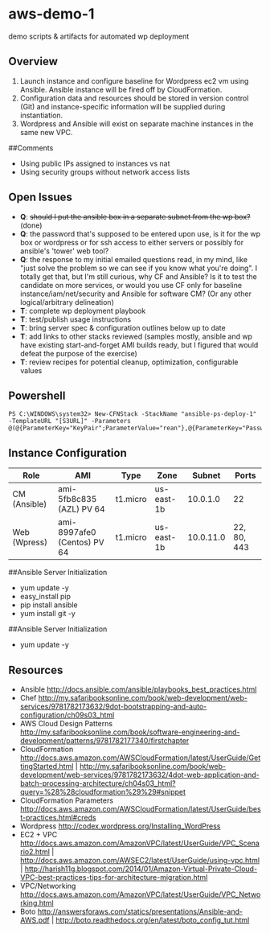 # aws-demo-1
demo scripts &amp; artifacts for automated wp deployment

## Overview
1. Launch instance and configure baseline for Wordpress ec2 vm using Ansible. Ansible instance will be fired off by CloudFormation.
2. Configuration data and resources should be stored in version control (Git) and instance-specific information will be supplied during instantiation.
3. Wordpress and Ansible will exist on separate machine instances in the same new VPC.

##Comments
* Using public IPs assigned to instances vs nat
* Using security groups without network access lists

## Open Issues

* **Q**: ~~should I put the ansible box in a separate subnet from the wp box?~~ (done)
* **Q**: the password that's supposed to be entered upon use, is it for the wp box or wordpress or for ssh access to either servers or possibly for ansible's 'tower' web tool?
* **Q**: the response to my initial emailed questions read, in my mind, like "just solve the problem so we can see if you know what you're doing". I totally get that, but I'm still curious, why CF and Ansible? Is it to test the candidate on more services, or would you use CF only for baseline instance/iam/net/security and Ansible for software CM? (Or any other logical/arbitrary delineation)
* **T**: complete wp deployment playbook
* **T**: test/publish usage instructions
* **T**: bring server spec & configuration outlines below up to date
* **T**: add links to other stacks reviewed (samples mostly, ansible and wp have existing start-and-forget AMI builds ready, but I figured that would defeat the purpose of the exercise)
* **T**: review recipes for potential cleanup, optimization, configurable values

## Powershell
    PS C:\WINDOWS\system32> New-CFNStack -StackName "ansible-ps-deploy-1" -TemplateURL "[S3URL]" -Parameters @(@{ParameterKey="KeyPair";ParameterValue="rean"},@{ParameterKey="Password";ParameterValue="0a2z45b67y8"})

## Instance Configuration

Role | AMI | Type | Zone | Subnet | Ports
---|---|---|---|---|---
CM (Ansible) | ami-5fb8c835 (AZL) PV 64| t1.micro | us-east-1b|10.0.1.0|22
Web (Wpress) | ami-8997afe0 (Centos) PV 64|t1.micro|us-east-1b|10.0.11.0|22, 80, 443

##Ansible Server Initialization
  * yum update -y
  * easy_install pip
  * pip install ansible
  * yum install git -y

##Ansible Server Initialization
* yum update -y

## Resources
* Ansible http://docs.ansible.com/ansible/playbooks_best_practices.html
* Chef http://my.safaribooksonline.com/book/web-development/web-services/9781782173632/9dot-bootstrapping-and-auto-configuration/ch09s03_html
* AWS Cloud Design Patterns  http://my.safaribooksonline.com/book/software-engineering-and-development/patterns/9781782177340/firstchapter
* CloudFormation http://docs.aws.amazon.com/AWSCloudFormation/latest/UserGuide/GettingStarted.html | http://my.safaribooksonline.com/book/web-development/web-services/9781782173632/4dot-web-application-and-batch-processing-architecture/ch04s03_html?query=%28%28cloudformation%29%29#snippet
* CloudFormation Parameters http://docs.aws.amazon.com/AWSCloudFormation/latest/UserGuide/best-practices.html#creds
* Wordpress http://codex.wordpress.org/Installing_WordPress
* EC2 + VPC http://docs.aws.amazon.com/AmazonVPC/latest/UserGuide/VPC_Scenario2.html |  http://docs.aws.amazon.com/AWSEC2/latest/UserGuide/using-vpc.html | http://harish11g.blogspot.com/2014/01/Amazon-Virtual-Private-Cloud-VPC-best-practices-tips-for-architecture-migration.html
* VPC/Networking http://docs.aws.amazon.com/AmazonVPC/latest/UserGuide/VPC_Networking.html
* Boto http://answersforaws.com/statics/presentations/Ansible-and-AWS.pdf | http://boto.readthedocs.org/en/latest/boto_config_tut.html
